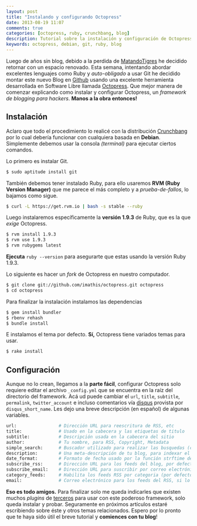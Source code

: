 ```yaml
---
layout: post
title: "Instalando y configurando Octopress"
date: 2013-08-19 11:07
comments: true
categories: [octopress, ruby, crunchbang, blog]
description: Tutorial sobre la instalación y configuración de Octopress
keywords: octopress, debian, git, ruby, blog
---
```

Luego de años sin blog, debido a la perdida de [MatandoTigres](http://matandotigres.wordpress.com) he decidido retornar con un espacio renovado.
Esta semana, intentando abordar excelentes lenguajes como Ruby y _auto-obligado_ a usar Git he decidido montar este nuevo Blog en [Github](https://github.com/) usando una excelente herramienta desarrollada en Software Libre llamada [Octopress](http://octopress.org/).
Que mejor manera de comenzar explicando como instalar y configurar Octopress, un _framework de blogging para hackers_.
**Manos a la obra entonces!**
<!--more-->

## Instalación

Aclaro que todo el procedimiento lo realicé con la distribución [Crunchbang](http://crunchbang.org/) por lo cual debería funcionar con cualquiera basada en **Debian**.
Simplemente debemos usar la consola _(terminal)_ para ejecutar ciertos comandos.

Lo primero es instalar Git.
``` bash
$ sudo aptitude install git
```

También debemos tener instalado Ruby, para ello usaremos **RVM (Ruby Version Manager)** que me parece el más completo y a _prueba-de-fallos_, lo bajamos como sigue.
``` bash
$ curl -L https://get.rvm.io | bash -s stable --ruby
```

Luego instalaremos específicamente la **versión 1.9.3** de Ruby, que es la que _exige_ Octopress.
``` bash
$ rvm install 1.9.3
$ rvm use 1.9.3
$ rvm rubygems latest
```
**Ejecuta** `ruby --version` para asegurarte que estas usando la versión Ruby 1.9.3.

Lo siguiente es hacer un _fork_ de Octopress en nuestro computador.
``` bash
$ git clone git://github.com/imathis/octopress.git octopress
$ cd octopress
```

Para finalizar la instalación instalamos las dependencias
``` bash
$ gem install bundler
$ rbenv rehash
$ bundle install
```
E instalamos el tema por defecto. **Sí,** Octopress tiene variados temas para usar.

``` bash
$ rake install
```


## Configuración
Aunque no lo crean, llegamos a la **parte fácil**, configurar Octopress solo requiere editar el archivo `_config.yml` que se encuentra en la raíz del directorio del framework.
Acá ud puede cambiar el `url`, `title`, `subtitle`, `permalink`, `twitter_account` e incluso comentarios vía [disqus](http://disqus.com/) provista por `disqus_short_name`.
Les dejo una breve descripción (en español) de algunas variables.
``` bash
url:                # Dirección URL para reescritura de RSS, etc
title:              # Usado en la cabecera y las etiquetas de titulo
subtitle:           # Descripción usada en la cabecera del sitio
author:             # Tu nombre, para RSS, Copyright, Metadata
simple_search:      # Buscador utilizado para realizar las busquedas (claro!)
description:        # Una meta-descripción de tu blog, para indexar el sitio
date_format:        # Formato de fecha usado por la función strftime de Ruby
subscribe_rss:      # Dirección URL para los feeds del blog, por defecto usa /atom.xml
subscribe_email:    # Dirección URL para suscribir por correo electrónico (requiere el servicio)
category_feeds:     # Habilita los feeds RSS por categoria (por defecto está desactivado)
email:              # Correo electrónico para los feeds del RSS, si lo deseas.
```
**Eso es todo amigos.** Para finalizar solo me queda indicarles que existen muchos _plugins_ de [terceros](http://octopress.org/docs/blogging/plugins/) para usar con este poderoso framework, solo queda instalar y probar.
Seguramente en próximos artículos estaré escribiendo sobre éste y otros temas relacionados. Espero por lo pronto que te haya sido útil el breve tutorial y **comiences con tu blog**!
